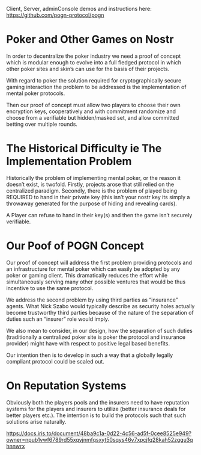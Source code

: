 Client, Server, adminConsole demos and instructions here: https://github.com/pogn-protocol/pogn
# Poker and Other Games on Nostr

In order to decentralize the poker industry we need a proof of concept which is modular enough to evolve into a full fledged protocol in which other poker sites and skin’s can use for the basis of their projects.

With regard to poker the solution required for cryptographically secure gaming interaction the problem to be addressed is the implementation of mental poker protocols.

Then our proof of concept must allow two players to choose their own encryption keys, cooperatively and with commitment randomize and choose from a verifiable but hidden/masked set, and allow committed betting over multiple rounds.

# The Historical Difficulty ie The Implementation Problem

Historically the problem of implementing mental poker, or the reason it doesn’t exist, is twofold. Firstly, projects arose that still relied on the centralized paradigm. Secondly, there is the problem of played being REQUIRED to hand in their private key (this isn’t your nostr key its simply a throwaway generated for the purpose of hiding and revealing cards).

A Player can refuse to hand in their key(s) and then the game isn’t securely verifiable.

# Our Poof of POGN Concept

Our proof of concept will address the first problem providing protocols and an infrastructure for mental poker which can easily be adopted by any poker or gaming client. This dramatically reduces the effort while simultaneously serving many other possible ventures that would be thus incentive to use the same protocol.

We address the second problem by using third parties as “insurance” agents. What Nick Szabo would typically describe as security holes actually become trustworthy third parties because of the nature of the separation of duties such an “insurer” role would imply.

We also mean to consider, in our design, how the separation of such duties (traditionally a centralized poker site is poker the protocol and insurance provider) might have with respect to positive legal based benefits.

Our intention then is to develop in such a way that a globally legally compliant protocol could be scaled out.

# On Reputation Systems

Obviously both the players pools and the insurers need to have reputation systems for the players and insurers to utilize (better insurance deals for better players etc.). The intention is to build the protocols such that such solutions arise naturally.

https://docs.iris.to/document/48ba9c1a-0d22-4c56-ad5f-0cee8525e949?owner=npub1vwf6789rd55xqyjnmfqsxyt50sqys46v7xpcjfq28kah52zggu3qhnnwrx
